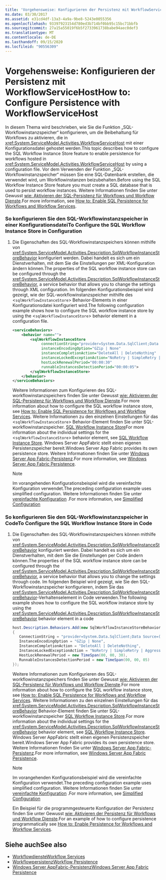 ```yaml
---
title: 'Vorgehensweise: Konfigurieren der Persistenz mit WorkflowServiceHost'
ms.date: 03/30/2017
ms.assetid: e31cd4df-13a3-4a9a-9be8-5243e0055356
ms.openlocfilehash: 93397923154d780ed3b714bf0bb95c15bc71bbfb
ms.sourcegitcommit: 27a15a55019f6b5f2733961738babe94aec0def3
ms.translationtype: MT
ms.contentlocale: de-DE
ms.lasthandoff: 09/15/2020
ms.locfileid: "90556309"
---
```

# <a name="how-to-configure-persistence-with-workflowservicehost"></a><span data-ttu-id="a1e9f-102">Vorgehensweise: Konfigurieren der Persistenz mit WorkflowServiceHost</span><span class="sxs-lookup"><span data-stu-id="a1e9f-102">How to: Configure Persistence with WorkflowServiceHost</span></span>
<span data-ttu-id="a1e9f-103">In diesem Thema wird beschrieben, wie Sie die Funktion „SQL-Workflowinstanzspeicher“ konfigurieren, um die Beibehaltung für Workflows zu aktivieren, die in <xref:System.ServiceModel.Activities.WorkflowServiceHost> mit einer Konfigurationsdatei gehostet werden.</span><span class="sxs-lookup"><span data-stu-id="a1e9f-103">This topic describes how to configure the SQL Workflow Instance Store feature to enable persistence for workflows hosted in <xref:System.ServiceModel.Activities.WorkflowServiceHost> by using a configuration file.</span></span> <span data-ttu-id="a1e9f-104">Vor dem Verwenden der Funktion „SQL-Workflowinstanzspeicher“ müssen Sie eine SQL-Datenbank erstellen, die verwendet wird, um Workflowinstanzen beizubehalten.</span><span class="sxs-lookup"><span data-stu-id="a1e9f-104">Before using the SQL Workflow Instance Store feature you must create a SQL database that is used to persist workflow instances.</span></span> <span data-ttu-id="a1e9f-105">Weitere Informationen finden Sie unter Gewusst [wie: Aktivieren der SQL-Persistenz für Workflows und Workflow Dienste](../../windows-workflow-foundation/how-to-enable-sql-persistence-for-workflows-and-workflow-services.md).</span><span class="sxs-lookup"><span data-stu-id="a1e9f-105">For more information, see [How to: Enable SQL Persistence for Workflows and Workflow Services](../../windows-workflow-foundation/how-to-enable-sql-persistence-for-workflows-and-workflow-services.md).</span></span>  
  
### <a name="to-configure-the-sql-workflow-instance-store-in-configuration"></a><span data-ttu-id="a1e9f-106">So konfigurieren Sie den SQL-Workflowinstanzspeicher in einer Konfigurationsdatei</span><span class="sxs-lookup"><span data-stu-id="a1e9f-106">To Configure the SQL Workflow Instance Store in Configuration</span></span>  
  
1. <span data-ttu-id="a1e9f-107">Die Eigenschaften des SQL-Workflowinstanzspeichers können mithilfe von <xref:System.ServiceModel.Activities.Description.SqlWorkflowInstanceStoreBehavior> konfiguriert werden. Dabei handelt es sich um ein Dienstverhalten, mit dem Sie die Einstellungen per XML-Konfiguration ändern können.</span><span class="sxs-lookup"><span data-stu-id="a1e9f-107">The properties of the SQL workflow instance store can be configured through the <xref:System.ServiceModel.Activities.Description.SqlWorkflowInstanceStoreBehavior>, a service behavior that allows you to change the settings through XML configuration.</span></span> <span data-ttu-id="a1e9f-108">Im folgenden Konfigurationsbeispiel wird gezeigt, wie der SQL-workflowinstanzspeicher mithilfe des <`sqlWorkflowInstanceStore`> Behavior-Elements in einer Konfigurationsdatei konfiguriert wird.</span><span class="sxs-lookup"><span data-stu-id="a1e9f-108">The following configuration example shows how to configure the SQL workflow instance store by using the <`sqlWorkflowInstanceStore`> behavior element in a configuration file.</span></span>  
  
    ```xml  
    <serviceBehaviors>  
        <behavior name="">  
            <sqlWorkflowInstanceStore
                 connectionString="provider=System.Data.SqlClient;Data Source=(local);Initial Catalog=DefaultPersistenceProviderDb;Integrated Security=True;Async=true"  
                 instanceEncodingOption="GZip | None"  
                 instanceCompletionAction="DeleteAll | DeleteNothing"  
                 instanceLockedExceptionAction="NoRetry | SimpleRetry | AggressiveRetry"  
                 hostLockRenewalPeriod="00:00:30"
                 runnableInstancesDetectionPeriod="00:00:05">  
            </sqlWorkflowInstanceStore>  
        </behavior>  
    </serviceBehaviors>  
    ```  
  
     <span data-ttu-id="a1e9f-109">Weitere Informationen zum Konfigurieren des SQL-workflowinstanzspeichers finden Sie unter Gewusst [wie: Aktivieren der SQL-Persistenz für Workflows und Workflow Dienste](../../windows-workflow-foundation/how-to-enable-sql-persistence-for-workflows-and-workflow-services.md).</span><span class="sxs-lookup"><span data-stu-id="a1e9f-109">For more information about how to configure the SQL workflow instance store, see [How to: Enable SQL Persistence for Workflows and Workflow Services](../../windows-workflow-foundation/how-to-enable-sql-persistence-for-workflows-and-workflow-services.md).</span></span> <span data-ttu-id="a1e9f-110">Weitere Informationen zu den einzelnen Einstellungen für das <`sqlWorkflowInstanceStore`> Behavior-Element finden Sie unter SQL-workflowinstanzspeicher. [SQL Workflow Instance Store](../../windows-workflow-foundation/sql-workflow-instance-store.md)</span><span class="sxs-lookup"><span data-stu-id="a1e9f-110">For more information about the individual settings for the <`sqlWorkflowInstanceStore`> behavior element, see [SQL Workflow Instance Store](../../windows-workflow-foundation/sql-workflow-instance-store.md).</span></span> <span data-ttu-id="a1e9f-111">Windows Server AppFabric stellt einen eigenen Persistenzspeicher bereit.</span><span class="sxs-lookup"><span data-stu-id="a1e9f-111">Windows Server App Fabric provides its own persistence store.</span></span> <span data-ttu-id="a1e9f-112">Weitere Informationen finden Sie unter [Windows Server App Fabric-Persistenz](/previous-versions/appfabric/ee677272(v=azure.10)).</span><span class="sxs-lookup"><span data-stu-id="a1e9f-112">For more information, see [Windows Server App Fabric Persistence](/previous-versions/appfabric/ee677272(v=azure.10)).</span></span>  
  
    > [!NOTE]
    > <span data-ttu-id="a1e9f-113">Im vorangehenden Konfigurationsbeispiel wird die vereinfachte Konfiguration verwendet.</span><span class="sxs-lookup"><span data-stu-id="a1e9f-113">The preceding configuration example uses simplified configuration.</span></span> <span data-ttu-id="a1e9f-114">Weitere Informationen finden Sie unter [vereinfachte Konfiguration](../simplified-configuration.md) .</span><span class="sxs-lookup"><span data-stu-id="a1e9f-114">For more information, see [Simplified Configuration](../simplified-configuration.md)</span></span>  
  
### <a name="to-configure-the-sql-workflow-instance-store-in-code"></a><span data-ttu-id="a1e9f-115">So konfigurieren Sie den SQL-Workflowinstanzspeicher in Code</span><span class="sxs-lookup"><span data-stu-id="a1e9f-115">To Configure the SQL Workflow Instance Store in Code</span></span>  
  
1. <span data-ttu-id="a1e9f-116">Die Eigenschaften des SQL-Workflowinstanzspeichers können mithilfe von <xref:System.ServiceModel.Activities.Description.SqlWorkflowInstanceStoreBehavior> konfiguriert werden. Dabei handelt es sich um ein Dienstverhalten, mit dem Sie die Einstellungen per Code ändern können.</span><span class="sxs-lookup"><span data-stu-id="a1e9f-116">The properties of the SQL workflow instance store can be configured through the <xref:System.ServiceModel.Activities.Description.SqlWorkflowInstanceStoreBehavior>, a service behavior that allows you to change the settings through code.</span></span> <span data-ttu-id="a1e9f-117">Im folgenden Beispiel wird gezeigt, wie Sie den SQL-Workflowinstanzspeicher konfigurieren, indem Sie das <xref:System.ServiceModel.Activities.Description.SqlWorkflowInstanceStoreBehavior>-Verhaltenselement in Code verwenden.</span><span class="sxs-lookup"><span data-stu-id="a1e9f-117">The following example shows how to configure the SQL workflow instance store by using the <xref:System.ServiceModel.Activities.Description.SqlWorkflowInstanceStoreBehavior> behavior element in a code</span></span>  
  
    ```csharp  
    host.Description.Behaviors.Add(new SqlWorkflowInstanceStoreBehavior  
    {  
       ConnectionString = "provider=System.Data.SqlClient;Data Source=(local);Initial Catalog=DefaultPersistenceProviderDb;Integrated Security=True;Async=true",  
       InstanceEncodingOption = "GZip | None",  
       InstanceCompletionAction = "DeleteAll | DeleteNothing",  
       InstanceLockedExceptionAction = "NoRetry | SimpleRetry | AggressiveRetry",  
       HostLockRenewalPeriod = new TimeSpan(00, 00, 30),  
       RunnableInstancesDetectionPeriod = new TimeSpan(00, 00, 05)  
    });  
    ```  
  
     <span data-ttu-id="a1e9f-118">Weitere Informationen zum Konfigurieren des SQL-workflowinstanzspeichers finden Sie unter Gewusst [wie: Aktivieren der SQL-Persistenz für Workflows und Workflow Dienste](../../windows-workflow-foundation/how-to-enable-sql-persistence-for-workflows-and-workflow-services.md).</span><span class="sxs-lookup"><span data-stu-id="a1e9f-118">For more information about how to configure the SQL workflow instance store, see [How to: Enable SQL Persistence for Workflows and Workflow Services](../../windows-workflow-foundation/how-to-enable-sql-persistence-for-workflows-and-workflow-services.md).</span></span> <span data-ttu-id="a1e9f-119">Weitere Informationen zu den einzelnen Einstellungen für das <xref:System.ServiceModel.Activities.Description.SqlWorkflowInstanceStoreBehavior> Behavior-Element finden Sie unter SQL-workflowinstanzspeicher [SQL Workflow Instance Store](../../windows-workflow-foundation/sql-workflow-instance-store.md).</span><span class="sxs-lookup"><span data-stu-id="a1e9f-119">For more information about the individual settings for the <xref:System.ServiceModel.Activities.Description.SqlWorkflowInstanceStoreBehavior> behavior element, see [SQL Workflow Instance Store](../../windows-workflow-foundation/sql-workflow-instance-store.md).</span></span> <span data-ttu-id="a1e9f-120">Windows Server AppFabric stellt einen eigenen Persistenzspeicher bereit.</span><span class="sxs-lookup"><span data-stu-id="a1e9f-120">Windows Server App Fabric provides its own persistence store.</span></span> <span data-ttu-id="a1e9f-121">Weitere Informationen finden Sie unter [Windows Server App Fabric-Persistenz](/previous-versions/appfabric/ee677272(v=azure.10)).</span><span class="sxs-lookup"><span data-stu-id="a1e9f-121">For more information, see [Windows Server App Fabric Persistence](/previous-versions/appfabric/ee677272(v=azure.10)).</span></span>  
  
    > [!NOTE]
    > <span data-ttu-id="a1e9f-122">Im vorangehenden Konfigurationsbeispiel wird die vereinfachte Konfiguration verwendet.</span><span class="sxs-lookup"><span data-stu-id="a1e9f-122">The preceding configuration example uses simplified configuration.</span></span> <span data-ttu-id="a1e9f-123">Weitere Informationen finden Sie unter [vereinfachte Konfiguration](../simplified-configuration.md) .</span><span class="sxs-lookup"><span data-stu-id="a1e9f-123">For more information, see [Simplified Configuration](../simplified-configuration.md)</span></span>  
  
     <span data-ttu-id="a1e9f-124">Ein Beispiel für die programmgesteuerte Konfiguration der Persistenz finden Sie unter Gewusst [wie: Aktivieren der Persistenz für Workflows und Workflow Dienste](../../windows-workflow-foundation/how-to-enable-persistence-for-workflows-and-workflow-services.md).</span><span class="sxs-lookup"><span data-stu-id="a1e9f-124">For an example of how to configure persistence programmatically see [How to: Enable Persistence for Workflows and Workflow Services](../../windows-workflow-foundation/how-to-enable-persistence-for-workflows-and-workflow-services.md).</span></span>  
  
## <a name="see-also"></a><span data-ttu-id="a1e9f-125">Siehe auch</span><span class="sxs-lookup"><span data-stu-id="a1e9f-125">See also</span></span>

- [<span data-ttu-id="a1e9f-126">Workflowdienste</span><span class="sxs-lookup"><span data-stu-id="a1e9f-126">Workflow Services</span></span>](workflow-services.md)
- [<span data-ttu-id="a1e9f-127">Workflowpersistenz</span><span class="sxs-lookup"><span data-stu-id="a1e9f-127">Workflow Persistence</span></span>](../../windows-workflow-foundation/workflow-persistence.md)
- <span data-ttu-id="a1e9f-128">[Windows Server AppFabric-Persistenz](/previous-versions/appfabric/ee677272(v=azure.10))</span><span class="sxs-lookup"><span data-stu-id="a1e9f-128">[Windows Server App Fabric Persistence](/previous-versions/appfabric/ee677272(v=azure.10))</span></span>

